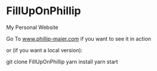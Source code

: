 # FillUpOnPhillip
My Personal Website

Go To www.phillip-maier.com if you want to see it in action

or (if you want a local version):

git clone FillUpOnPhillip
yarn install
yarn start

